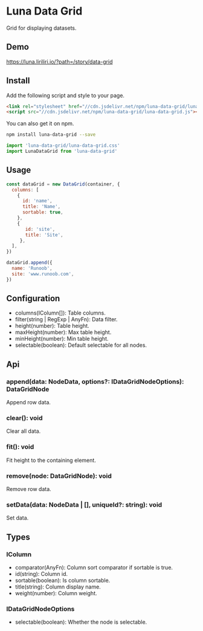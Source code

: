 # Luna Data Grid

Grid for displaying datasets.

## Demo

https://luna.liriliri.io/?path=/story/data-grid

## Install

Add the following script and style to your page.

```html
<link rel="stylesheet" href="//cdn.jsdelivr.net/npm/luna-data-grid/luna-data-grid.css" />
<script src="//cdn.jsdelivr.net/npm/luna-data-grid/luna-data-grid.js"></script>
```

You can also get it on npm.

```bash
npm install luna-data-grid --save
```

```javascript
import 'luna-data-grid/luna-data-grid.css'
import LunaDataGrid from 'luna-data-grid'
```

## Usage

```javascript
const dataGrid = new DataGrid(container, {
  columns: [
    {
      id: 'name',
      title: 'Name',
      sortable: true,
    },
    {
       id: 'site',
       title: 'Site',
     },
  ],
})

dataGrid.append({
  name: 'Runoob',
  site: 'www.runoob.com',
})
```

## Configuration

* columns(IColumn[]): Table columns.
* filter(string | RegExp | AnyFn): Data filter.
* height(number): Table height.
* maxHeight(number): Max table height.
* minHeight(number): Min table height.
* selectable(boolean): Default selectable for all nodes.

## Api

### append(data: NodeData, options?: IDataGridNodeOptions): DataGridNode

Append row data.

### clear(): void

Clear all data.

### fit(): void

Fit height to the containing element.

### remove(node: DataGridNode): void

Remove row data.

### setData(data: NodeData | [], uniqueId?: string): void

Set data.

## Types

### IColumn

* comparator(AnyFn): Column sort comparator if sortable is true.
* id(string): Column id.
* sortable(boolean): Is column sortable.
* title(string): Column display name.
* weight(number): Column weight.

### IDataGridNodeOptions

* selectable(boolean): Whether the node is selectable.
